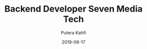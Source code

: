 ---
title: Backend Developer Seven Media Tech
date: 2019-06-17
location: jakarta
job_type: full
due_date: 2019-06-17
author: Putera Kahfi
by: Seven Media Tech
published: true
tags: ["loker","lowongan"]
series: false
category: job
cover_image: hmm
canonical_url: false
description: ""
poster: https://scontent-sin2-2.xx.fbcdn.net/v/t1.0-9/64318422_2181541771939620_4057956904524054528_n.jpg?_nc_cat=100&_nc_ht=scontent-sin2-2.xx&oh=e8cfc2cc7d0f71856e793c84feba6ec3&oe=5D8A8A37
---